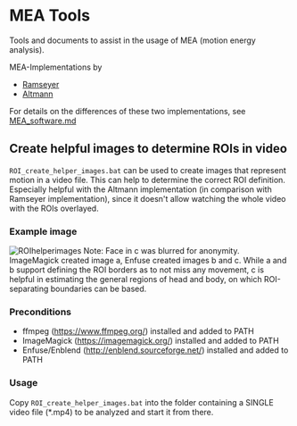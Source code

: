 # MEA Tools
Tools and documents to assist in the usage of MEA (motion energy analysis).

MEA-Implementations by
* [Ramseyer](https://osf.io/gkzs3/)
* [Altmann](https://github.com/10101-00001/MEA)

For details on the differences of these two implementations, see [MEA_software.md](https://github.com/thekryz/meatools/blob/main/MEA_software.md)

## Create helpful images to determine ROIs in video
`ROI_create_helper_images.bat` can be used to create images that represent motion in a video file. This can help to determine the correct ROI definition. Especially helpful with the Altmann implementation (in comparison with Ramseyer implementation), since it doesn't allow watching the whole video with the ROIs overlayed.
### Example image
![ROIhelperimages](https://user-images.githubusercontent.com/10432441/167422288-fd374b7b-4699-4a79-82ad-434bbb000e26.png)
Note: Face in c was blurred for anonymity. ImageMagick created image a, Enfuse created images b and c. While a and b support defining the ROI borders as to not miss any movement, c is helpful in estimating the general regions of head and body, on which ROI-separating boundaries can be based.
### Preconditions
* ffmpeg (https://www.ffmpeg.org/) installed and added to PATH
* ImageMagick (https://imagemagick.org/) installed and added to PATH
* Enfuse/Enblend (http://enblend.sourceforge.net/) installed and added to PATH
### Usage
Copy `ROI_create_helper_images.bat` into the folder containing a SINGLE video file (*.mp4) to be analyzed and start it from there.
